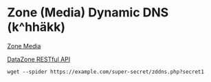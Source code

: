 # Zone (Media) Dynamic DNS (k^hhäkk)

[Zone Media](https://www.zone.ee)

[DataZone RESTful API](https://help.zone.eu/index.php?/Knowledgebase/Article/View/220/0/datazone-restful-api)

```
wget --spider https://example.com/super-secret/zddns.php?secret1
```
